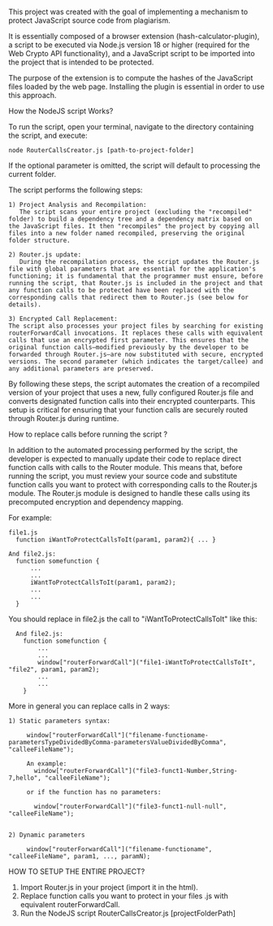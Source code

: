 This project was created with the goal of implementing a mechanism to protect JavaScript source code from plagiarism.

It is essentially composed of a browser extension (hash-calculator-plugin), a script to be executed via Node.js version 18 or higher (required for the Web Crypto API functionality), and a JavaScript script to be imported into the project that is intended to be protected.

The purpose of the extension is to compute the hashes of the JavaScript files loaded by the web page. Installing the plugin is essential in order to use this approach.

How the NodeJS script Works?

  To run the script, open your terminal, navigate to the directory containing the script, and execute:
  
    node RouterCallsCreator.js [path-to-project-folder]
  
  If the optional parameter is omitted, the script will default to processing the current folder.

  The script performs the following steps:
  
    1) Project Analysis and Recompilation:
       The script scans your entire project (excluding the "recompiled" folder) to build a dependency tree and a dependency matrix based on the JavaScript files. It then "recompiles" the project by copying all files into a new folder named recompiled, preserving the original folder structure.
  
    2) Router.js update:
       During the recompilation process, the script updates the Router.js file with global parameters that are essential for the application's functioning; it is fundamental that the programmer must ensure, before running the script, that Router.js is included in the project and that any function calls to be protected have been replaced with the corresponding calls that redirect them to Router.js (see below for details).
       
    3) Encrypted Call Replacement:
    The script also processes your project files by searching for existing routerForwardCall invocations. It replaces these calls with equivalent calls that use an encrypted first parameter. This ensures that the original function calls—modified previously by the developer to be forwarded through Router.js—are now substituted with secure, encrypted versions. The second parameter (which indicates the target/callee) and any additional parameters are preserved.
  
  By following these steps, the script automates the creation of a recompiled version of your project that uses a new, fully configured Router.js file and converts designated function calls into their encrypted counterparts. This setup is critical for ensuring that your function calls are securely routed through Router.js during runtime.

How to replace calls before running the script ?

  In addition to the automated processing performed by the script, the developer is expected to manually update their code to replace direct function calls with calls to the Router module. 
  This means that, before running the script, you must review your source code and substitute function calls you want to protect with corresponding calls to the Router.js module. The Router.js module is designed to handle these calls using its precomputed encryption and dependency mapping.
  
  For example:
  
    file1.js
      function iWantToProtectCallsToIt(param1, param2){ ... }
      
    And file2.js:
      function somefunction { 
          ...
          ...
          iWantToProtectCallsToIt(param1, param2);
          ...
          ...
      }
  
  You should replace in file2.js the call to "iWantToProtectCallsToIt" like this:

      And file2.js:
        function somefunction { 
            ...
            ...
            window["routerForwardCall"]("file1-iWantToProtectCallsToIt", "file2", param1, param2);
            ...
            ...
        }
  More in general you can replace calls in 2 ways:

    1) Static parameters syntax:
    
         window["routerForwardCall"]("filename-functioname-parametersTypeDividedByComma-parametersValueDividedByComma", "calleeFileName");

         An example:
           window["routerForwardCall"]("file3-funct1-Number,String-7,hello", "calleeFileName");

         or if the function has no parameters:

           window["routerForwardCall"]("file3-funct1-null-null", "calleeFileName");

           
    2) Dynamic parameters

         window["routerForwardCall"]("filename-functioname", "calleeFileName", param1, ..., paramN);


  HOW TO SETUP THE ENTIRE PROJECT?

  1) Import Router.js in your project (import it in the html).
  2) Replace function calls you want to protect in your files .js with equivalent routerForwardCall.
  3) Run the NodeJS script RouterCallsCreator.js [projectFolderPath]
      
